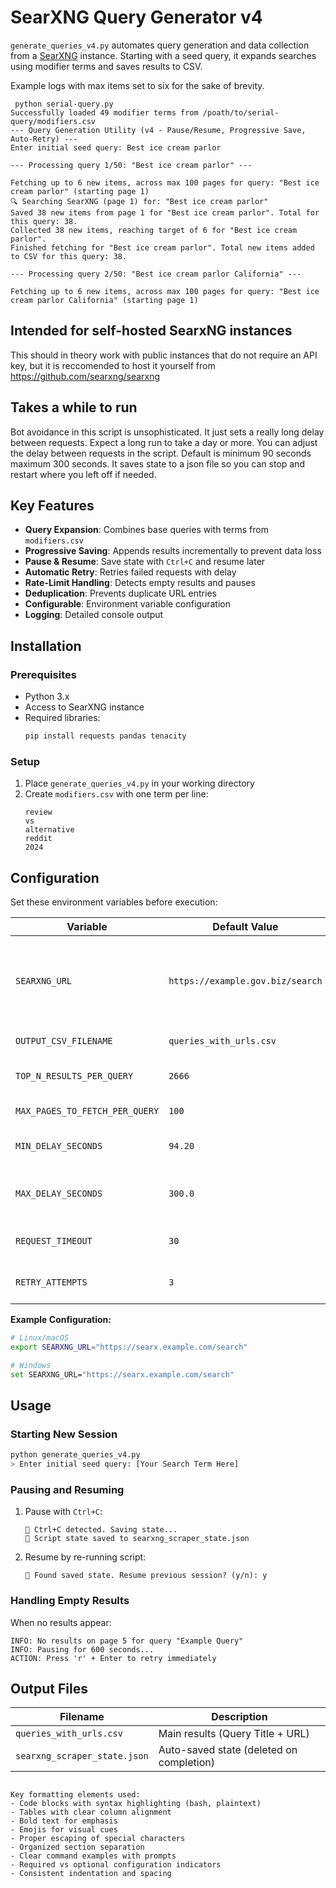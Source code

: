 
# SearXNG Query Generator v4

`generate_queries_v4.py` automates query generation and data collection from a [SearXNG](https://docs.searxng.org/) instance. Starting with a seed query, it expands searches using modifier terms and saves results to CSV.

Example logs with max items set to six for the sake of brevity. 
```
 python serial-query.py
Successfully loaded 49 modifier terms from /poath/to/serial-query/modifiers.csv
--- Query Generation Utility (v4 - Pause/Resume, Progressive Save, Auto-Retry) ---
Enter initial seed query: Best ice cream parlor

--- Processing query 1/50: "Best ice cream parlor" ---

Fetching up to 6 new items, across max 100 pages for query: "Best ice cream parlor" (starting page 1)
🔍 Searching SearXNG (page 1) for: "Best ice cream parlor"
Saved 38 new items from page 1 for "Best ice cream parlor". Total for this query: 38.
Collected 38 new items, reaching target of 6 for "Best ice cream parlor".
Finished fetching for "Best ice cream parlor". Total new items added to CSV for this query: 38.

--- Processing query 2/50: "Best ice cream parlor California" ---

Fetching up to 6 new items, across max 100 pages for query: "Best ice cream parlor California" (starting page 1)

```


## Intended for self-hosted SearxNG instances
This should in theory work with public instances that do not require an API key, but it is reccomended to host it yourself from [https://github.com/searxng/searxng
](https://github.com/searxng/searxng)

## Takes a while to run
Bot avoidance in this script is unsophisticated. It just sets a really long delay between requests. Expect a long run to take a day or more. You can adjust the delay between requests in the script. Default is minimum 90 seconds maximum 300 seconds. It saves state to a json file so you can stop and restart where you left off if needed. 

## Key Features

- **Query Expansion**: Combines base queries with terms from `modifiers.csv`
- **Progressive Saving**: Appends results incrementally to prevent data loss
- **Pause & Resume**: Save state with `Ctrl+C` and resume later
- **Automatic Retry**: Retries failed requests with delay
- **Rate-Limit Handling**: Detects empty results and pauses
- **Deduplication**: Prevents duplicate URL entries
- **Configurable**: Environment variable configuration
- **Logging**: Detailed console output

## Installation

### Prerequisites
- Python 3.x
- Access to SearXNG instance
- Required libraries:
  ```bash
  pip install requests pandas tenacity
  ```

### Setup
1. Place `generate_queries_v4.py` in your working directory
2. Create `modifiers.csv` with one term per line:
   ```plaintext
   review
   vs
   alternative
   reddit
   2024
   ```

## Configuration
Set these environment variables before execution:

| Variable                    | Default Value               | Description |
|-----------------------------|-----------------------------|-------------|
| `SEARXNG_URL`               | `https://example.gov.biz/search` | **Required** SearXNG endpoint set to the instance you're using|
| `OUTPUT_CSV_FILENAME`       | `queries_with_urls.csv`     | Output filename |
| `TOP_N_RESULTS_PER_QUERY`   | `2666`                      | Max unique results per query |
| `MAX_PAGES_TO_FETCH_PER_QUERY` | `100`                    | Max pages per query |
| `MIN_DELAY_SECONDS`         | `94.20`                     | Min request delay (seconds) |
| `MAX_DELAY_SECONDS`         | `300.0`                     | Max request delay (seconds) |
| `REQUEST_TIMEOUT`           | `30`                        | Request timeout (seconds) |
| `RETRY_ATTEMPTS`            | `3`                         | Network retry attempts |

**Example Configuration:**
```bash
# Linux/macOS
export SEARXNG_URL="https://searx.example.com/search"

# Windows
set SEARXNG_URL="https://searx.example.com/search"
```

## Usage

### Starting New Session
```bash
python generate_queries_v4.py
> Enter initial seed query: [Your Search Term Here]
```

### Pausing and Resuming
1. Pause with `Ctrl+C`:
   ```plaintext
   🚫 Ctrl+C detected. Saving state...
   🔄 Script state saved to searxng_scraper_state.json
   ```
2. Resume by re-running script:
   ```plaintext
   📄 Found saved state. Resume previous session? (y/n): y
   ```

### Handling Empty Results
When no results appear:
```plaintext
INFO: No results on page 5 for query "Example Query" 
INFO: Pausing for 600 seconds...
ACTION: Press 'r' + Enter to retry immediately
```

## Output Files
| Filename                      | Description |
|-------------------------------|-------------|
| `queries_with_urls.csv`       | Main results (Query Title + URL) |
| `searxng_scraper_state.json`  | Auto-saved state (deleted on completion) |
```

Key formatting elements used:
- Code blocks with syntax highlighting (bash, plaintext)
- Tables with clear column alignment
- Bold text for emphasis
- Emojis for visual cues
- Proper escaping of special characters
- Organized section separation
- Clear command examples with prompts
- Required vs optional configuration indicators
- Consistent indentation and spacing


